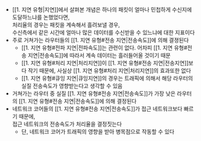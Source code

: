 - [[1. 지연 유형|지연]]에서 살펴본 개념은 하나의 패킷이 얼마나 민첩하게 수신지에 도달하느냐를 논했었다면,<br>처리율의 경우는 패킷을 계속해서 흘려보낼 경우,<br>수신측에서 같은 시간에 얼마나 많은 데이터를 수신받을 수 있느냐에 대한 지표이다
- 주로 거쳐가는 라우터들의 [[1. 지연 유형#전송 지연|전송속도]]에 의해 결졍된다
	- [[1. 지연 유형#전파 지연|전파속도]]는 관련이 없다. 어차피 [[1. 지연 유형#전송 지연|전송속도]]에 따라서 계속 데이터는 흘러들어올 것이기 때문
	- [[1. 지연 유형#처리 지연|처리지연]]이 [[1. 지연 유형#전송 지연|전송지연]]보다 작기 때문에, 사실상 [[1. 지연 유형#처리 지연|처리지연]]의 효과또한 없다
	- [[1. 지연 유형#큐잉 지연|큐잉지연]]의 경우는 트래픽에 의해서 해당 라우터의 실질 전송속도가 영향받는다고 생각할 수 있음
- 거쳐가는 라우터 중 실질 [[1. 지연 유형#전송 지연|전송속도]]가 가장 낮은 라우터의 [[1. 지연 유형#전송 지연|전송속도]]에 의해 결정된다
- 네트워크 코어들의 [[1. 지연 유형#전송 지연|전송속도]]가 접근 네트워크보다 빠르기 때문에,<br>접근 네트워크의 전송속도가 처리율을 결정짓는다
	- 단, 네트워크 코어가 트래픽의 영향을 받아 병목점으로 작동할 수 있다